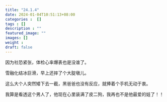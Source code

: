 ```yaml
---
title: "24.1.4"
date: 2024-01-04T10:51:13+08:00
categories :  []
tags : []
description : ""
featured_image: ""
images: []
weight : 
draft: false
---
```


因为社恐紧张，体检心率爆表也是没谁了。

雪融化结冰巨滑，早上还摔了个大腚墩儿。

这么大个人突然矮下去一截，黑爸爸也没有反应，就捧着个手机无动于衷。

我算是看透这个男人了，他现在心里装满了皮二狗，我再也不是他最爱的娃了！！
<!--more-->
